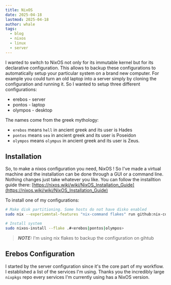 ```yaml
---
title: NixOS
date: 2025-04-18
lastmod: 2025-04-18
author: whale
tags:
  - blog
  - nixos
  - linux
  - server
---
```

I wanted to switch to NixOS not only for its immutable kernel but for its declarative configuration. This allows to backup these configurations to automatically setup your particular system on a brand new computer. For example you could turn an old laptop into a server simply by cloning the configuration and running it. So I wanted to setup three different configurations:

- erebos - server
- pontos - laptop
- olympos - desktop

The names come from the greek mythology:
- `erebos` means `hell` in ancient greek and its user is Hades
- `pontos` means `sea` in ancient greek and its user is Poseidon
- `olympos` means `olympus` in ancient greek and its user is Zeus.

## Installation

So, to make a nixos configuration you need, NixOS ! So I've made a virtual machine and the installation can be done through a GUI or a command line. Nothing changes just take whatever you like. You can follow the installtion guide there: [https://nixos.wiki/wiki/NixOS_Installation_Guide](https://nixos.wiki/wiki/NixOS_Installation_Guide)

To install one of my configurations:
```bash
# Make disk partitioning. Some hosts do not have disko enabled
sudo nix --experiemntal-features "nix-command flakes" run github:nix-community/disko -- --mode disko ./hosts/<erebos|pontos|olympos>/disko.nix

# Install system
sudo nixos-install --flake .#<erebos|pontos|olympos>
```

> __*NOTE:*__ I'm using nix flakes to backup the configuration on gihtub
## Erebos Configuration

I started by the server configuration since it's the core part of my workflow. I established a list of the services I'm using. Thanks you the incredibly large `nixpkgs` repo every services I'm currently using has a NixOS version.